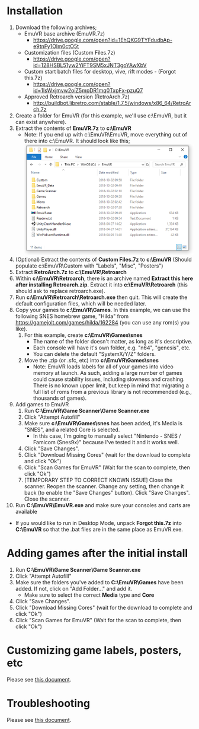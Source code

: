 # Installation

1. Download the following archives;
   * EmuVR base archive (EmuVR.7z)
      * https://drive.google.com/open?id=1EhQKG9TYFdudbAp-e9tnFy1OIm0ctO5t
   * Customization files (Custom Files.7z)
      * https://drive.google.com/open?id=128HSBL51yw2YiFT9SM5xJNT3goYAwXbV
   * Custom start batch files for desktop, vive, rift modes - (Forgot this.7z)
      * https://drive.google.com/open?id=1IsWxjmvw2oiZ5mpDR1mq0TxpFx-pzuQ7
   * Approved Retroarch version (RetroArch.7z)
     * http://buildbot.libretro.com/stable/1.7.5/windows/x86_64/RetroArch.7z
2. Create a folder for EmuVR (for this example, we'll use c:\EmuVR, but it can exist anywhere).
3. Extract the contents of **EmuVR.7z** to **c:\EmuVR**
   * Note: If you end up with c:\EmuVR\EmuVR, move everything out of there into c:\EmuVR. It should look like this;
   ![](/images/install_emuvr_folder.png)
4. (Optional) Extract the contents of **Custom Files.7z** to **c:\EmuVR** (Should populate c:\EmuVR\Custom with "Labels", "Misc", "Posters")
5. Extract **RetroArch.7z** to **c:\EmuVR\Retroarch**
6. Within **c:\EmuVR\Retroarch**, there is an archive named **Extract this here after installing Retroarch.zip**. Extract it into **c:\EmuVR\Retroarch** (this should ask to replace retroarch.exe).
7. Run **c:\EmuVR\Retroarch\Retroarch.exe** then quit. This will create the default configuration files, which will be needed later.
8. Copy your games to **c:\EmuVR\Games**. In this example, we can use the following SNES homebrew game, "Hilda" from https://gamejolt.com/games/hilda/162284 (you can use any rom(s) you like).
   1. For this example, create **c:\EmuVR\Games\snes**
      * The name of the folder doesn't matter, as long as it's descriptive.
      * Each console will have it's own folder, e.g. "n64", "genesis", etc.
      * You can delete the default "SystemX/Y/Z" folders.
   2. Move the .zip (or .sfc, etc) into **c:\EmuVR\Games\snes**
      * Note: EmuVR loads labels for all of your games into video memory at launch. As such, adding a large number of games could cause stability issues, including slowness and crashing. There is no known upper limit, but keep in mind that migrating a full list of roms from a previous library is not recommended (e.g., thousands of games).
9. Add games to EmuVR
   1. Run **C:\EmuVR\Game Scanner\Game Scanner.exe**
   2. Click "Attempt Autofill"
   3. Make sure **c:\EmuVR\Games\snes** has been added, it's Media is "SNES", and a related Core is selected.
      * In this case, I'm going to manually select "Nintendo - SNES / Famicom (Snes9x)" because I've tested it and it works well.
   4. Click "Save Changes".
   5. Click "Download Missing Cores" (wait for the download to complete and click "Ok")
   6. Click "Scan Games for EmuVR" (Wait for the scan to complete, then click "Ok")
   7. \[TEMPORARY STEP TO CORRECT KNOWN ISSUE\] Close the scanner. Reopen the scanner. Change any setting, then change it back (to enable the "Save Changes" button). Click "Save Changes". Close the scanner.
10. Run **C:\EmuVR\EmuVR.exe** and make sure your consoles and carts are available
   * If you would like to run in Desktop Mode, unpack **Forgot this.7z** into **C:\EmuVR** so that the .bat files are in the same place as EmuVR.exe. 

# Adding games after the initial install

1. Run **C:\EmuVR\Game Scanner\Game Scanner.exe**
2. Click "Attempt Autofill"
3. Make sure the folders you've added to **C:\EmuVR\Games** have been added. If not, click on "Add Folder..." and add it.
   * Make sure to select the correct **Media** type and **Core**
4. Click "Save Changes".
5. Click "Download Missing Cores" (wait for the download to complete and click "Ok")
6. Click "Scan Games for EmuVR" (Wait for the scan to complete, then click "Ok")

# Customizing game labels, posters, etc

Please see [this document](custom.md).

# Troubleshooting

Please see [this document](troubleshooting_known-issues.md).
